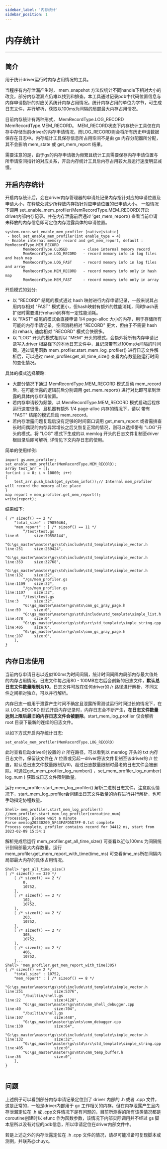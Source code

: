 ```yaml
---
sidebar_label: '内存统计'
sidebar_position: 1
---
```


# 内存统计

---

## 简介

用于统计driver运行时内存占用情况的工具。

当程序有内存泄漏产生时， mem_snapshot 方法仅统计不同handle下相对大小的改变，部分内存泄漏点仍难以找到和排查。本工具通过记录pdb中代码位置信息与内存申请指针的对应关系统计内存占用情况。统计内存占用的单位为字节，可生成日志文件，并行解析，获取以100ms为间隔的局部最大内存占用情况。

目前内存统计有两种形式， MemRecordType.LOG_RECORD MemRecordType.MEM_RECORD。
MEM_RECORD状态下内存统计工具仅在内存中存储当前driver的内存申请情况，而LOG_RECORD则会将所有历史申请数据保存在日志中。内存统计工具保存信息所占用空间不是由 gs 内存分配器所分配，其不会影响 mem_state 或 get_mem_report 结果。

需要注意的是，由于gs的内存申请极为频繁且统计工具需要保存内存申请位置与所申请空间指针的对应关系，开启内存统计工具后内存占用较大且运行速度明显减慢。

## 开启内存统计

开启内存统计后，会在driver内存管理器的申请处记录内存指针对应的申请位置及申请大小，在释放处减少所释放内存指针对应申请位置的已申请大小。
一般情况下调用 set_enable_mem_profiler(MemRecordType.MEM_RECORD)开启 driver内部内存记录。并在内存泄露前后通过 ’get_mem_report() 查看当前申请未释放的内存信息即可定位内存泄露具体的申请位置。

```
system.core.set_enable_mem_profiler [native|static]
 - bool set_enable_mem_profiler(int enable_type = 4)
 - Enable internal memory record and get_mem_report, default : MemRecordType.MEM_RECORD
        MemRecordType.CLOSED       - close internal memory record
        MemRecordType.LOG_RECORD   - record memory info in log files and hash map
        MemRecordType.LOG_FAST     - record memory info in log files and array
        MemRecordType.MEM_RECORD   - record memory info only in hash map
        MemRecordType.MEM_FAST     - record memory info only in array
```
开启模式的划分:

* 以 "RECORD" 结尾的模式通过 hash 映射进行内存申请记录，一般来说其占用内存相对 "FAST" 模式更小，但hash映射有额外的性能消耗，同时hash表扩张时需要进行rehash同样有一定性能消耗。
* 以 "FAST" 结尾的模式会直接申请 1/4 page-alloc 大小的内存，用于存储所有可能的内存申请记录，空间消耗相对 "RECORD" 更大，但由于不需要 hash 和 rehash, 速度相对 "RECORD" 模式会快很多。
* 以 "LOG" 开头的模式相对以 "MEM" 开头的模式，会额外将所有内存申请记录写入driver 根路径下的本地日志文件中，且记录带有以100ms为间隔的时间戳。通过调用函数 mem_profiler.start_mem_log_profiler() 进行日志文件解析后，可以通过 mem_profiler.get_all_time_size() 查看内存数量随运行时间的变化情况。

具体的模式选择策略:
* 大部分情况下通过 MemRecordType.MEM_RECORD 模式启动 mem_record 后，在可能泄露的逻辑前后分别调用 get_mem_report() 进行对比即可拿到泄露的具体内存申请位置。
* 若内存申请较为频繁，以 MemRecordType.MEM_RECORD 模式启动后程序运行速度很慢，且机器有额外 1/4 page-alloc 内存的情况下，请以 带有 "FAST" 结尾的模式启动 mem_record。
* 若内存泄露问题复现后没有足够的时间窗口调用 get_mem_report 或者需排查长时间偶现的内存异常增长之后又恢复正常的情况，则可以选择带有 "LOG"开头的模式。将 "LOG" 模式下生成的以 memlog 开头的日志文件复制至driver根目录后即可解析, 详情见下文内存日志的使用。

简单的使用样例:

```
import gs.mem_profiler;
set_enable_mem_profiler(MemRecordType.MEM_RECORD);
array test_arr = [];
for(int i = 0; i < 10000; i++)
{
    test_arr.push_back(get_system_info());// Internal mem_profiler will record the memory alloc place
}
map report = mem_profiler.get_mem_report();
write(report);
```

结果如下:

```
{ /* sizeof() == 2 */
    "total_size" : 79850464,
    "mem_report" : [ /* sizeof() == 11 */
        "/test/test.gs                                                       line:6       size:79558144",
        "G:\gs_master\master\gs\std\include\std_template\simple_vector.h     line:251     size:259424",
        "G:\gs_master\master\gs\std\include\std_template\simple_vector.h     line:353     size:32768",
        "G:\gs_master\master\gs\std\include\std_template\simple_vector.h     line:132     size:32",
        "/gs/mem_profiler.gs                                                 line:1109    size:32",
        "/gs/mem_profiler.gs                                                 line:1107    size:32",
        "/test/test.gs                                                       line:3       size:32",
        "G:\gs_master\master\gs\mts\cmm_gc_gray_page.h                       line:59      size:0",
        "G:\gs_master\master\gs\std\include\std_template\simple_list.h       line:478     size:0",
        "G:\gs_master\master\gs\std\src\std_template\simple_string.cpp       line:405     size:0",
        "G:\gs_master\master\gs\mts\cmm_gc_gray_page.h                       line:287     size:0",
    ],
}
```
## 内存日志使用

当前内存申请日志以近似100ms为时间间隔，统计时间间隔内局部内存最大值处的内存占用情况。日志文件每占用80 - 100MB左右后会创新的日志文件，**默认总日志文件数量限制为10**。日志文件可放在任何driver的 /r 路径进行解析，不同文件之间相对独立，可以并行解析。

内存日志一般用于泄露产生时间不确定且泄露所需测试运行时间过长的情况下，在以 LOG_RECORD 形式开启内存记录时，内存日志会不断产生，**在日志文件数量达到上限后最旧的内存日志文件会被删除**。start_mem_log_profiler 仅会解析 root 目录下最新的连续的日志文件。

以如下方式开启内存统计日志:

```
set_enable_mem_profiler(MemRecordType.LOG_RECORD)
```

此时查看启动driver时设置的 /r 所在路径，可以看到以 memlog 开头的 txt 内存日志文件，保留该文件在 /r 位置或另起一driver将该文件复制至该driver的 /r 位置，默认总日志文件数量限制为10，超过日志数量限制时最老的日志文件会被删除。可通过get_mem_profiler_log_number() ，set_mem_profiler_log_number( log_num ) 获取或日志文件限制数量。

运行 mem_profiler.start_mem_log_profiler() 解析二进制日志文件，注意默认情况下，start_mem_log_profiler会创建出日志文件数量的协程进行并行解析，也可手动指定协程数量。

```
Shell> mem_profiler.start_mem_log_profiler() //mem_profiler.start_mem_log_profiler(coroutine_num)
Processing, please wait a minute
Parse memlog20230209_5F43FAFD5D7FF-0.txt complete
Process complete, profiler contains record for 34412 ms, start from 2023-02-09 15:54:1
```

解析完成后运行 mem_profiler.get_all_time_size() 可查看以近似100ms 为间隔统计到局部最大内存数量。运行mem_profiler.get_mem_report_with_time(time_ms) 可查看time_ms所在间隔内局部最大内存的具体占用情况。

```
Shell> 'get_all_time_size()
[ /* sizeof() == 339 */
    [ /* sizeof() == 2 */
        0,
        10752,
    ],
    [ /* sizeof() == 2 */
        102,
        10752,
    ],
    [ /* sizeof() == 2 */
        203,
        10752,
    ],
    [ /* sizeof() == 2 */
        305,
        10752,
    ],
    [ /* sizeof() == 2 */
        406,
        10752,
    ]...
Shell> 'mem_profiler.get_mem_report_with_time(305)
{ /* sizeof() == 2 */
    "total_size" : 10752,
    "mem_report" : [ /* sizeof() == 8 */
        "G:\gs_master\master\gs\std\include\std_template\simple_vector.h  line:251              size:5376",
        "/builtin/shell.gs                                                line:22               size:4128",
        "G:\gs_master\master\gs\mts\cmm_shell_debugger.cpp                line:40               size:704",
        "/builtin/shell.gs                                                line:107              size:448",
        "G:\gs_master\master\gs\mts\cmm_debugger.cpp                      line:130              size:64",
        "G:\gs_master\master\gs\std\include\std_template\simple_vector.h  line:132              size:32",
        "G:\gs_master\master\gs\std\src\std_template\simple_string.cpp    line:405              size:0",
        "G:\gs_master\master\gs\mts\cmm_temp_buffer.h                     line:36               size:0",
    ],
}
    
```

## 问题

上述例子可以看到部分内存申请记录定位到了 driver 内部的 .h 或者 .cpp 文件，这是正常的，一般是driver内部用于 gc 工作相关的内存。但在内存泄露产生且内存泄漏定位在 .h 或 .cpp文件情况下是有问题的，目前所测得的所有该类情况都是coroutine创建时以 efunc 作为函数参数，该情况下内部实际调用并不经过 gs 脚本层所以没有对应的pdb信息，所以申请定位在driver内部文件中。

若是上述之外的内存泄露定位在 .h .cpp 文件的情况，请尽可能准备可复现脚本或测例，并联系@chuyx。
